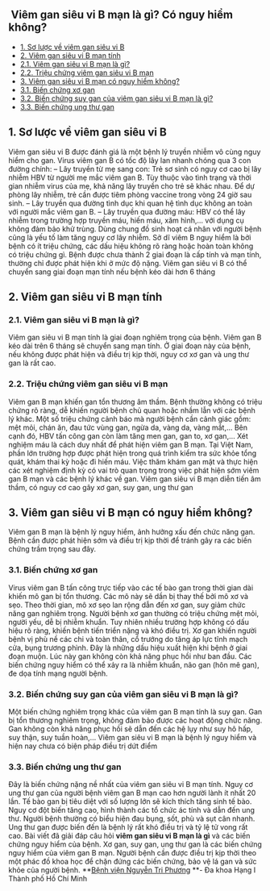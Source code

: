 ## ️ Viêm gan siêu vi B mạn là gì? Có nguy hiểm không?

  * [1. Sơ lược về viêm gan siêu vi B](https://bvnguyentriphuong.com.vn/benh-truyen-nhiem/viem-gan-sieu-vi-b-man-la-gi-co-nguy-hiem-khong#1-s-lc-v-vim-gan-siu-vi-b)
  * [2. Viêm gan siêu vi B mạn tính](https://bvnguyentriphuong.com.vn/benh-truyen-nhiem/viem-gan-sieu-vi-b-man-la-gi-co-nguy-hiem-khong#2-vim-gan-siu-vi-b-mn-tnh)
  * [2.1. Viêm gan siêu vi B mạn là gì?](https://bvnguyentriphuong.com.vn/benh-truyen-nhiem/viem-gan-sieu-vi-b-man-la-gi-co-nguy-hiem-khong#21-vim-gan-siu-vi-b-mn-l-g)
  * [2.2. Triệu chứng viêm gan siêu vi B mạn](https://bvnguyentriphuong.com.vn/benh-truyen-nhiem/viem-gan-sieu-vi-b-man-la-gi-co-nguy-hiem-khong#22-triu-chng-vim-gan-siu-vi-b-mn)
  * [3. Viêm gan siêu vi B mạn có nguy hiểm không?](https://bvnguyentriphuong.com.vn/benh-truyen-nhiem/viem-gan-sieu-vi-b-man-la-gi-co-nguy-hiem-khong#3-vim-gan-siu-vi-b-mn-c-nguy-him-khng)
  * [3.1. Biến chứng xơ gan](https://bvnguyentriphuong.com.vn/benh-truyen-nhiem/viem-gan-sieu-vi-b-man-la-gi-co-nguy-hiem-khong#31-bin-chng-x-gan)
  * [3.2. Biến chứng suy gan của viêm gan siêu vi B mạn là gì?](https://bvnguyentriphuong.com.vn/benh-truyen-nhiem/viem-gan-sieu-vi-b-man-la-gi-co-nguy-hiem-khong#32-bin-chng-suy-gan-ca-vim-gan-siu-vi-b-mn-l-g)
  * [3.3. Biến chứng ung thư gan](https://bvnguyentriphuong.com.vn/benh-truyen-nhiem/viem-gan-sieu-vi-b-man-la-gi-co-nguy-hiem-khong#33-bin-chng-ung-th-gan)


## **1. Sơ lược về viêm gan siêu vi B**
Viêm gan siêu vi B được đánh giá là một bệnh lý truyền nhiễm vô cùng nguy hiểm cho gan. Virus viêm gan B có tốc độ lây lan nhanh chóng qua 3 con đường chính:
– Lây truyền từ mẹ sang con: Trẻ sơ sinh có nguy cơ cao bị lây nhiễm HBV từ người mẹ mắc viêm gan B. Tùy thuộc vào tình trạng và thời gian nhiễm virus của mẹ, khả năng lây truyền cho trẻ sẽ khác nhau. Để dự phòng lây nhiễm, trẻ cần được tiêm phòng vaccine trong vòng 24 giờ sau sinh.
– Lây truyền qua đường tình dục khi quan hệ tình dục không an toàn với người mắc viêm gan B.
– Lây truyền qua đường máu: HBV có thể lây nhiễm trong trường hợp truyền máu, hiến máu, xăm hình,… với dụng cụ không đảm bảo khử trùng. Dùng chung đồ sinh hoạt cá nhân với người bệnh cũng là yếu tố làm tăng nguy cơ lây nhiễm.
Sở dĩ viêm B nguy hiểm là bởi bệnh có ít triệu chứng, các dấu hiệu không rõ ràng hoặc hoàn toàn không có triệu chứng gì. Bệnh được chưa thành 2 giai đoạn là cấp tính và mạn tính, thường chỉ được phát hiện khi ở mức độ nặng.
Viêm gan siêu vi B có thể chuyển sang giai đoạn mạn tính nếu bệnh kéo dài hơn 6 tháng
## **2. Viêm gan siêu vi B mạn tính**
### **2.1. Viêm gan siêu vi B mạn là gì?**
Viêm gan siêu vi B mạn tính là giai đoạn nghiêm trọng của bệnh. Viêm gan B kéo dài trên 6 tháng sẽ chuyển sang mạn tính. Ở giai đoạn này của bệnh, nếu không được phát hiện và điều trị kịp thời, nguy cơ xơ gan và ung thư gan là rất cao.
### **2.2. Triệu chứng viêm gan siêu vi B mạn**
Viêm gan B mạn khiến gan tổn thương âm thầm. Bệnh thường không có triệu chứng rõ ràng, dễ khiến người bệnh chủ quan hoặc nhầm lẫn với các bệnh lý khác. Một số triệu chứng cảnh báo mà người bệnh cần cảnh giác gồm: mệt mỏi, chán ăn, đau tức vùng gan, ngừa da, vàng da, vàng mắt,… Bên cạnh đó, HBV tấn công gan còn làm tăng men gan, gan to, xơ gan,…
Xét nghiệm máu là cách duy nhất để phát hiện viêm gan B mạn. Tại Việt Nam, phần lớn trường hợp được phát hiện trong quá trình kiểm tra sức khỏe tổng quát, khám thai kỳ hoặc đi hiến máu. Việc thăm khám gan mật và thực hiện các xét nghiệm định kỳ có vai trò quan trọng trong việc phát hiện sớm viêm gan B mạn và các bệnh lý khác về gan.
Viêm gan siêu vi B mạn diễn tiến âm thầm, có nguy cơ cao gây xơ gan, suy gan, ung thư gan
## **3. Viêm gan siêu vi B mạn có nguy hiểm không?**
Viêm gan B mạn là bệnh lý nguy hiểm, ảnh hưởng xấu đến chức năng gan. Bệnh cần được phát hiện sớm và điều trị kịp thời để tránh gây ra các biến chứng trầm trọng sau đây.
### **3.1. Biến chứng xơ gan**
Virus viêm gan B tấn công trực tiếp vào các tế bào gan trong thời gian dài khiến mô gan bị tổn thương. Các mô này sẽ dần bị thay thế bởi mô xơ và sẹo. Theo thời gian, mô xơ sẹo lan rộng dẫn đến xơ gan, suy giảm chức năng gan nghiêm trọng.
Người bệnh xơ gan thường có triệu chứng mệt mỏi, người yếu, dễ bị nhiễm khuẩn. Tuy nhiên nhiều trường hợp không có dấu hiệu rõ ràng, khiến bệnh tiến triển nặng và khó điều trị.
Xơ gan khiến người bệnh vị phù nề các chi và toàn thân, cổ trướng do tăng áp lực tĩnh mạch cửa, bụng trương phình. Đây là những dấu hiệu xuất hiện khi bệnh ở giai đoạn muộn. Lúc này gan không còn khả năng phục hồi như ban đầu. Các biến chứng nguy hiểm có thể xảy ra là nhiễm khuẩn, não gan (hôn mê gan), đe dọa tính mạng người bệnh.
### **3.2. Biến chứng suy gan của viêm gan siêu vi B mạn là gì?**
Một biến chứng nghiêm trọng khác của viêm gan B mạn tính là suy gan. Gan bị tổn thương nghiêm trọng, không đảm bảo được các hoạt động chức năng. Gan không còn khả năng phục hồi sẽ dẫn đến các hệ lụy như suy hô hấp, suy thận, suy tuần hoàn,…
Viêm gan siêu vi B mạn là bệnh lý nguy hiểm và hiện nay chưa có biện pháp điều trị dứt điểm
### **3.3. Biến chứng ung thư gan**
Đây là biến chứng nặng nề nhất của viêm gan siêu vi B mạn tính. Nguy cơ ung thư gan của người bệnh viêm gan B mạn cao hơn người lành ít nhất 20 lần. Tế bào gan bị tiêu diệt với số lượng lớn sẽ kích thích tăng sinh tế bào. Nguy cơ đột biến tăng cao, hình thành các tổ chức ác tính và dẫn đến ung thư.
Người bệnh thường có biểu hiện đau bụng, sốt, phù và sụt cân nhanh. Ung thư gan được biến đến là bệnh lý rất khó điều trị và tỷ lệ tử vong rất cao.
Bài viết đã giải đáp câu hỏi **viêm gan siêu vi B mạn là gì** và các biến chứng nguy hiểm của bệnh. Xơ gan, suy gan, ung thư gan là các biến chứng nguy hiểm của viêm gan B mạn. Người bệnh cần được điều trị kịp thời theo một phác đồ khoa học để chặn đứng các biến chứng, bảo vệ lá gan và sức khỏe của người bệnh.
**[Bệnh viện Nguyễn Tri Phương](https://bvnguyentriphuong.com.vn/) **- Đa khoa Hạng I Thành phố Hồ Chí Minh

